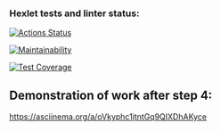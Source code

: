 ### Hexlet tests and linter status:
[![Actions Status](https://github.com/SerhioBonderas/frontend-project-46/actions/workflows/hexlet-check.yml/badge.svg)](https://github.com/SerhioBonderas/frontend-project-46/actions)

[![Maintainability](https://api.codeclimate.com/v1/badges/bde003dfc63f5ea9d37a/maintainability)](https://codeclimate.com/github/SerhioBonderas/frontend-project-46/maintainability)

[![Test Coverage](https://api.codeclimate.com/v1/badges/bde003dfc63f5ea9d37a/test_coverage)](https://codeclimate.com/github/SerhioBonderas/frontend-project-46/test_coverage)

## Demonstration of work after step 4:
https://asciinema.org/a/oVkyphc1jtntGq9QIXDhAKyce
